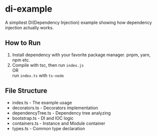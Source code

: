 # di-example
A simpliest DI(Dependency Injection) example showing how dependency injection actually works.

## How to Run
1. Install dependency with your favorite package manager. pnpm, yarn, npm etc.
2. Compile with tsc, then run `index.js`  
  OR  
  run `index.ts` with `ts-node`

## File Structure
- index.ts           - The example usage
- decorators.ts      - Decorators implementation
- dependencyTree.ts  - Dependency tree analyzing
- bootstrap.ts       - DI and IOC logic
- containers.ts      - Instance and Module container
- types.ts           - Common type declaration
